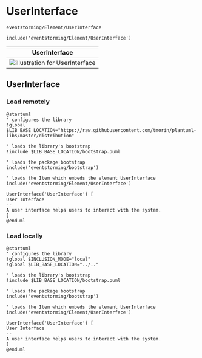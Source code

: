# UserInterface

```text
eventstorming/Element/UserInterface
```

```text
include('eventstorming/Element/UserInterface')
```

|                        UserInterface                        |
|:-----------------------------------------------------------:|
| ![illustration for UserInterface](/UserInterface.Local.png) |

## UserInterface

### Load remotely

```plantuml
@startuml
' configures the library
!global $LIB_BASE_LOCATION="https://raw.githubusercontent.com/tmorin/plantuml-libs/master/distribution"

' loads the library's bootstrap
!include $LIB_BASE_LOCATION/bootstrap.puml

' loads the package bootstrap
include('eventstorming/bootstrap')

' loads the Item which embeds the element UserInterface
include('eventstorming/Element/UserInterface')

UserInterface('UserInterface') [
User Interface
--
A user interface helps users to interact with the system.
]
@enduml
```

### Load locally

```plantuml
@startuml
' configures the library
!global $INCLUSION_MODE="local"
!global $LIB_BASE_LOCATION="../.."

' loads the library's bootstrap
!include $LIB_BASE_LOCATION/bootstrap.puml

' loads the package bootstrap
include('eventstorming/bootstrap')

' loads the Item which embeds the element UserInterface
include('eventstorming/Element/UserInterface')

UserInterface('UserInterface') [
User Interface
--
A user interface helps users to interact with the system.
]
@enduml
```
